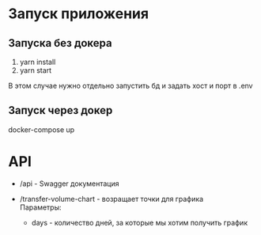 # Запуск приложения

## Запуска без докера
1. yarn install
2. yarn start

В этом случае нужно отдельно запустить бд и задать хост и порт в .env

## Запуск через докер

docker-compose up

# API

* /api - Swagger документация

* /transfer-volume-chart - возращает точки для графика <br/>
  Параметры:
  * days - количество дней, за которые мы хотим получить график


